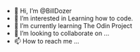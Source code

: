 - 👋 Hi, I’m @BillDozer
- 👀 I’m interested in Learning how to code.
- 🌱 I’m currently learning The Odin Project
- 💞️ I’m looking to collaborate on ...
- 📫 How to reach me ...

<!---
BillDozer541/BillDozer541 is a ✨ special ✨ repository because its `README.md` (this file) appears on your GitHub profile.
You can click the Preview link to take a look at your changes.
--->
